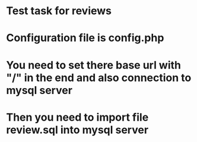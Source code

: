 # Test task for reviews

# Configuration file is config.php
# You need to set there base url with "/" in the end and also connection to mysql server
# Then you need to import file review.sql into mysql server
